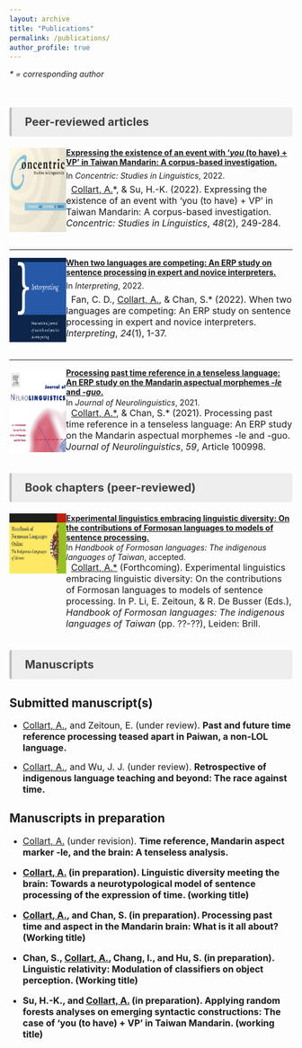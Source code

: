 ```yaml
---
layout: archive
title: "Publications"
permalink: /publications/
author_profile: true
---
```


<i>* = corresponding author</i>

<style>
.item1 { grid-area: Image; }
.item2 { grid-area: Article; }
.item3 { grid-area: Venue; }
.item4 { grid-area: Citation; }

.grid-container {
  display: grid;
  grid-template-areas:
    'Image Article'
    'Image Venue'
    'Image Citation';
  grid-template-columns: 20% auto;
}


</style>
<br>
<p style="background-color:#eeeeee; color: #404040; border-left: solid #bcbcbc 4px; border-radius: 4px; padding:0.7em; font-size:20px"><b> &nbsp;&nbsp;Peer-reviewed articles</b></p>

<!-- Article 3 -->
<div class="grid-container">
  <div class="item1"><img align="left" width="150" height="150" src="./../images/Concentric_48_2.png" style="padding-right: 10px"/></div>
  <div class="item2">
  <a href="https://doi.org/10.1075/consl.21046.col" target="_blank">
<b>Expressing the existence of an event with ‘<i>you</i> (to have) + VP’ in Taiwan Mandarin: A corpus-based investigation.</b>
</a>
</div>
  <div class="item3" style="padding-top:1px">In <i>Concentric: Studies in Linguistics</i>, 2022.</div>
  <div class="item4" style="font-size:16px"><i class="fa fa-quote-left" aria-hidden="true"></i>&nbsp;&nbsp;<u>Collart, A.</u>*, & Su, H.-K. (2022). Expressing the existence of an event with ‘you (to have) + VP’ in Taiwan Mandarin: A corpus-based investigation. <i>Concentric: Studies in Linguistics</i>, <i>48</i>(2), 249-284.</div>  
</div>
<br>

---

<!-- Article 2 -->
<div class="grid-container">
  <div class="item1"><img align="left" width="150" height="150" src="./../images/Interpreting.png" style="padding-right: 10px"/></div>
  <div class="item2">
  <a href="https://doi.org/10.1075/intp.00069.fan" target="_blank">
<b>When two languages are competing: An ERP study on sentence processing in expert and novice interpreters.</b>
</a>
</div>
  <div class="item3" style="padding-top:1px">In <i>Interpreting</i>, 2022.</div>
  <div class="item4" style="font-size:16px"><i class="fa fa-quote-left" aria-hidden="true"></i>&nbsp;&nbsp;Fan, C. D., <u>Collart, A.</u>, & Chan, S.* (2022). When two languages are competing: An ERP study on sentence processing in expert and novice interpreters. <i>Interpreting</i>, <i>24</i>(1), 1-37.</div>  
</div>
<br>

---

<!-- Article 1 -->
<div class="grid-container">
  <div class="item1"><img align="left" width="150" height="150" src="./../images/JNL.jpg" style="padding-right: 10px"/></div>
  <div class="item2">
  <a href="https://doi.org/10.1016/j.jneuroling.2021.100998" target="_blank">
<b>Processing past time reference in a tenseless language: An ERP study on the Mandarin aspectual morphemes <i>-le</i> and <i>-guo</i>.</b>
</a>
</div>
  <div class="item3" style="padding-top:1px">In <i>Journal of Neurolinguistics</i>, 2021.</div>
  <div class="item4" style="font-size:16px"><i class="fa fa-quote-left" aria-hidden="true"></i>&nbsp;&nbsp;<u>Collart, A.*</u>, & Chan, S.* (2021). Processing past time reference in a tenseless language: An ERP study on the Mandarin aspectual morphemes -le and -guo. <i>Journal of Neurolinguistics</i>, <i>59</i>, Article 100998.</div>  
</div>
<br>
<p style="background-color:#eeeeee; color: #404040; border-left: solid #bcbcbc 4px; border-radius: 4px; padding:0.7em; font-size:20px"><b> &nbsp;&nbsp;Book chapters (peer-reviewed)</b></p>

<!-- Chapter 1 -->
<div class="grid-container">
  <div class="item1"><img align="left" width="150" height="107" src="./../images/HandbookFormosan.jpg" style="padding-right: 10px"/></div>
  <div class="item2">
  <a href="" target="_blank">
<b>Experimental linguistics embracing linguistic diversity: On the contributions of Formosan languages to models of sentence processing.</b>
</a>
</div>
  <div class="item3" style="padding-top:1px">In <i>Handbook of Formosan languages: The indigenous languages of Taiwan</i>, accepted.</div>
  <div class="item4" style="font-size:16px"><i class="fa fa-quote-left" aria-hidden="true"></i>&nbsp;&nbsp;<u>Collart, A.*</u> (Forthcoming). Experimental linguistics embracing linguistic diversity: On the contributions of Formosan languages to models of sentence processing. In P. Li, E. Zeitoun, & R. De Busser (Eds.), <i>Handbook of Formosan languages: The indigenous languages of Taiwan</i> (pp. ??-??), Leiden: Brill.</div>  
</div>
<br>
<p style="background-color:#eeeeee; color: #404040; border-left: solid #bcbcbc 4px; border-radius: 4px; padding:0.7em; font-size:20px"><b> &nbsp;&nbsp;Manuscripts</b></p>

## Submitted manuscript(s)
* <font size="3"><ins>Collart, A.</ins>, and Zeitoun, E. (under review). <b>Past and future time reference processing teased apart in Paiwan, a non-LOL language.</b></font>

* <font size="3"><ins>Collart, A.</ins>, and Wu, J. J. (under review). <b>Retrospective of indigenous language teaching and beyond: The race against time.</b></font>

## Manuscripts in preparation
* <font size="3"><ins>Collart, A.</ins> (under revision). <b>Time reference, Mandarin aspect marker -le, and the brain: A tenseless analysis.

* <font size="3"><ins>Collart, A.</ins> (in preparation). <b>Linguistic diversity meeting the brain: Towards a neurotypological model of sentence processing of the expression of time.</b> (working title)</font>

* <font size="3"><ins>Collart, A.</ins>, and Chan, S. (in preparation). <b>Processing past time and aspect in the Mandarin brain: What is it all about?</b> (Working title)</font>

* <font size="3">Chan, S., <ins>Collart, A.</ins>, Chang, I., and Hu, S. (in preparation). <b>Linguistic relativity: Modulation of classifiers on object perception.</b> (Working title)</font>

* <font size="3">Su, H.-K., and <ins>Collart, A.</ins> (in preparation). <b>Applying random forests analyses on emerging syntactic constructions: The case of ‘you (to have) + VP’ in Taiwan Mandarin.</b> (working title)</font>